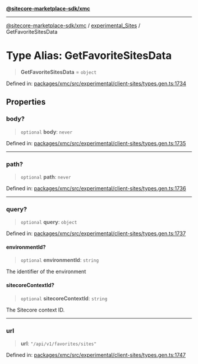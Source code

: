 [**@sitecore-marketplace-sdk/xmc**](../../../../README.md)

***

[@sitecore-marketplace-sdk/xmc](../../../../README.md) / [experimental\_Sites](../README.md) / GetFavoriteSitesData

# Type Alias: GetFavoriteSitesData

> **GetFavoriteSitesData** = `object`

Defined in: [packages/xmc/src/experimental/client-sites/types.gen.ts:1734](https://github.com/Sitecore/marketplace-sdk/blob/main/packages/xmc/src/experimental/client-sites/types.gen.ts#L1734)

## Properties

### body?

> `optional` **body**: `never`

Defined in: [packages/xmc/src/experimental/client-sites/types.gen.ts:1735](https://github.com/Sitecore/marketplace-sdk/blob/main/packages/xmc/src/experimental/client-sites/types.gen.ts#L1735)

***

### path?

> `optional` **path**: `never`

Defined in: [packages/xmc/src/experimental/client-sites/types.gen.ts:1736](https://github.com/Sitecore/marketplace-sdk/blob/main/packages/xmc/src/experimental/client-sites/types.gen.ts#L1736)

***

### query?

> `optional` **query**: `object`

Defined in: [packages/xmc/src/experimental/client-sites/types.gen.ts:1737](https://github.com/Sitecore/marketplace-sdk/blob/main/packages/xmc/src/experimental/client-sites/types.gen.ts#L1737)

#### environmentId?

> `optional` **environmentId**: `string`

The identifier of the environment

#### sitecoreContextId?

> `optional` **sitecoreContextId**: `string`

The Sitecore context ID.

***

### url

> **url**: `"/api/v1/favorites/sites"`

Defined in: [packages/xmc/src/experimental/client-sites/types.gen.ts:1747](https://github.com/Sitecore/marketplace-sdk/blob/main/packages/xmc/src/experimental/client-sites/types.gen.ts#L1747)
